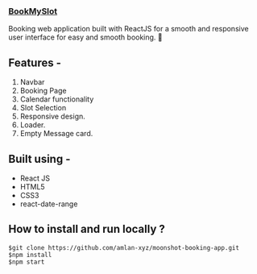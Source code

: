 ### [BookMySlot](https://moonshot-booking-app.vercel.app/) 

Booking web application built with ReactJS for a smooth and responsive user interface for easy and smooth booking. 🚀

## Features -
1. Navbar
2. Booking Page
3. Calendar functionality
4. Slot Selection
5. Responsive design.
6. Loader.
7. Empty Message card.

## Built using -
  - React JS
  - HTML5
  - CSS3
  - react-date-range

## How to install and run locally ?
```
$git clone https://github.com/amlan-xyz/moonshot-booking-app.git
$npm install
$npm start
```
